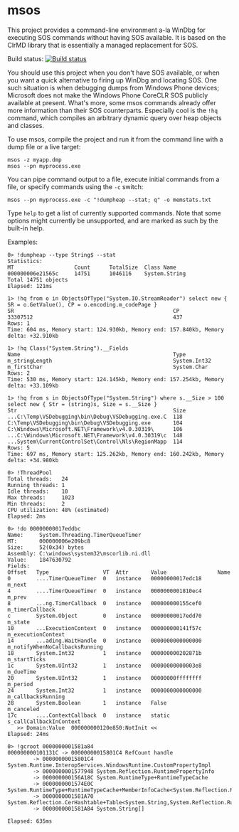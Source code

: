 # msos
This project provides a command-line environment a-la WinDbg for executing SOS commands without having SOS available. It is based on the ClrMD library that is essentially a managed replacement for SOS.

Build status: [![Build status](https://ci.appveyor.com/api/projects/status/gla95e3t81oodbvh?svg=true)](https://ci.appveyor.com/project/goldshtn/msos)

You should use this project when you don't have SOS available, or when you want a quick alternative to firing up WinDbg and locating SOS. One such situation is when debugging dumps from Windows Phone devices; Microsoft does not make the Windows Phone CoreCLR SOS publicly available at present. What's more, some msos commands already offer more information than their SOS counterparts. Especially cool is the ```!hq``` command, which compiles an arbitrary dynamic query over heap objects and classes.

To use msos, compile the project and run it from the command line with a dump file or a live target:

```
msos -z myapp.dmp
msos --pn myprocess.exe
```

You can pipe command output to a file, execute initial commands from a file, or specify commands using the ```-c``` switch:

```
msos --pn myprocess.exe -c "!dumpheap --stat; q" -o memstats.txt
```

Type ```help``` to get a list of currently supported commands. Note that some options might currently be unsupported, and are marked as such by the built-in help.

Examples:

```
0> !dumpheap --type String$ --stat
Statistics:
MT                   Count      TotalSize  Class Name
000000006e21565c     14751      1046116    System.String
Total 14751 objects
Elapsed: 121ms

1> !hq from o in ObjectsOfType("System.IO.StreamReader") select new { SR = o.GetValue(), CP = o.encoding.m_codePage }
SR                                                  CP
33307512                                            437
Rows: 1
Time: 604 ms, Memory start: 124.930kb, Memory end: 157.840kb, Memory delta: +32.910kb

1> !hq Class("System.String").__Fields
Name                                                Type
m_stringLength                                      System.Int32
m_firstChar                                         System.Char
Rows: 2
Time: 530 ms, Memory start: 124.145kb, Memory end: 157.254kb, Memory delta: +33.109kb

1> !hq from s in ObjectsOfType("System.String") where s.__Size > 100 select new { Str = (string)s, Size = s.__Size }
Str                                                 Size
...C:\Temp\VSDebugging\bin\Debug\VSDebugging.exe.C  118
C:\Temp\VSDebugging\bin\Debug\VSDebugging.exe       104
C:\Windows\Microsoft.NET\Framework\v4.0.30319\      106
...C:\Windows\Microsoft.NET\Framework\v4.0.30319\c  148
...System\CurrentControlSet\Control\Nls\RegionMapp  114
Rows: 5
Time: 697 ms, Memory start: 125.262kb, Memory end: 160.242kb, Memory delta: +34.980kb

0> !ThreadPool
Total threads:   24
Running threads: 1
Idle threads:    10
Max threads:     1023
Min threads:     2
CPU utilization: 48% (estimated)
Elapsed: 2ms

0> !do 00000000017eddbc
Name:     System.Threading.TimerQueueTimer
MT:       000000006e209bc8
Size:     52(0x34) bytes
Assembly: C:\windows\system32\mscorlib.ni.dll
Value:    1847630792
Fields:
Offset   Type                 VT  Attr       Value                Name
0        ....TimerQueueTimer  0   instance   00000000017edc18     m_next
4        ....TimerQueueTimer  0   instance   0000000001810ec4     m_prev
8        ...ng.TimerCallback  0   instance   000000000155cef0     m_timerCallback
c        System.Object        0   instance   00000000017edd70     m_state
10       ...ExecutionContext  0   instance   000000000141f57c     m_executionContext
14       ...ading.WaitHandle  0   instance   0000000000000000     m_notifyWhenNoCallbacksRunning
18       System.Int32         1   instance   000000000202871b     m_startTicks
1c       System.UInt32        1   instance   00000000000003e8     m_dueTime
20       System.UInt32        1   instance   00000000ffffffff     m_period
24       System.Int32         1   instance   0000000000000000     m_callbacksRunning
28       System.Boolean       1   instance   False                m_canceled
17c      ....ContextCallback  0   instance   static               s_callCallbackInContext
   >> Domain:Value  000000000120e850:NotInit <<
Elapsed: 24ms

0> !gcroot 0000000001581a84
000000000101131C -> 00000000015801C4 RefCount handle
        -> 00000000015801C4 System.Runtime.InteropServices.WindowsRuntime.CustomPropertyImpl
        -> 0000000001577948 System.Reflection.RuntimePropertyInfo
        -> 000000000156A18C System.RuntimeType+RuntimeTypeCache
        -> 0000000001574E0C System.RuntimeType+RuntimeTypeCache+MemberInfoCache<System.Reflection.RuntimePropertyInfo>
        -> 0000000001581A70 System.Reflection.CerHashtable+Table<System.String,System.Reflection.RuntimePropertyInfo[]>
        -> 0000000001581A84 System.String[]

Elapsed: 635ms
```
